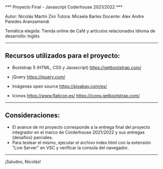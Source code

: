 *** Proyecto Final - Javascript Coderhouse 2021/2022 ***

Autor: Nicolás Martín Zini
Tutora: Micaela Barles
Docente: Alex Andre Paredes Aranzamendi

Temática elegida: Tienda online de Café y artículos relacionados
Idioma de desarrollo: Inglés


********************************************************


Recursos utilizados para el proyecto: 
-------------------------------------

- Bootstrap 5 (HTML, CSS y Javascript)
https://getbootstrap.com/

- jQuery
https://jquery.com/

- Imágenes open source 
https://pixabay.com/es/

- Iconos
https://www.flaticon.es/
https://icons.getbootstrap.com/


********************************************************


Consideraciones:
----------------

- El avance de mi proyecto corresponde a la entrega final del proyecto integrador en el marco de Corderhouse 2021/2022 y sus entregas (desafíos) parciales.
- Para testear el mismo, ejecutar el archivo index.html con la extensión "Live Server" en VSC y verificar la consola del navegador.


********************************************************

¡Saludos, Nicolás!
